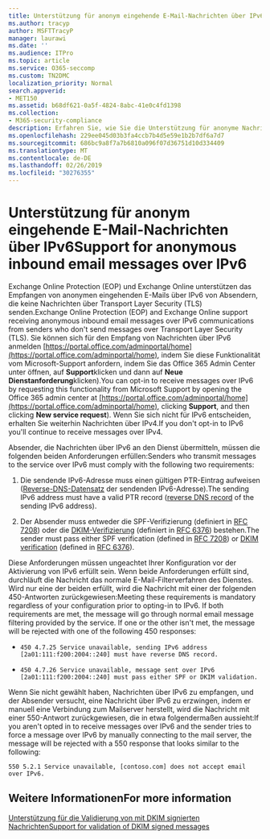 ```yaml
---
title: Unterstützung für anonym eingehende E-Mail-Nachrichten über IPv6
ms.author: tracyp
author: MSFTTracyP
manager: laurawi
ms.date: ''
ms.audience: ITPro
ms.topic: article
ms.service: O365-seccomp
ms.custom: TN2DMC
localization_priority: Normal
search.appverid:
- MET150
ms.assetid: b68df621-0a5f-4824-8abc-41e0c4fd1398
ms.collection:
- M365-security-compliance
description: Erfahren Sie, wie Sie die Unterstützung für anonyme Nachrichten aus IPv6-Quellen für Exchange Online Protection und Exchange Online konfigurieren.
ms.openlocfilehash: 229ee045d03b3fa4ccb7b4d5e59e1b2b7df6a7d7
ms.sourcegitcommit: 686bc9a8f7a7b6810a096f07d36751d10d334409
ms.translationtype: MT
ms.contentlocale: de-DE
ms.lasthandoff: 02/26/2019
ms.locfileid: "30276355"
---
```

# <a name="support-for-anonymous-inbound-email-messages-over-ipv6"></a><span data-ttu-id="7ab92-103">Unterstützung für anonym eingehende E-Mail-Nachrichten über IPv6</span><span class="sxs-lookup"><span data-stu-id="7ab92-103">Support for anonymous inbound email messages over IPv6</span></span>

<span data-ttu-id="7ab92-104">Exchange Online Protection (EOP) und Exchange Online unterstützen das Empfangen von anonymen eingehenden E-Mails über IPv6 von Absendern, die keine Nachrichten über Transport Layer Security (TLS) senden.</span><span class="sxs-lookup"><span data-stu-id="7ab92-104">Exchange Online Protection (EOP) and Exchange Online support receiving anonymous inbound email messages over IPv6 communications from senders who don't send messages over Transport Layer Security (TLS).</span></span> <span data-ttu-id="7ab92-105">Sie können sich für den Empfang von Nachrichten über IPv6 anmelden [https://portal.office.com/adminportal/home](https://portal.office.com/adminportal/home), indem Sie diese Funktionalität vom Microsoft-Support anfordern, indem Sie das Office 365 Admin Center unter öffnen, auf **Support**klicken und dann auf **Neue Dienstanforderung**klicken).</span><span class="sxs-lookup"><span data-stu-id="7ab92-105">You can opt-in to receive messages over IPv6 by requesting this functionality from Microsoft Support by opening the Office 365 admin center at [https://portal.office.com/adminportal/home](https://portal.office.com/adminportal/home), clicking **Support**, and then clicking **New service request**).</span></span> <span data-ttu-id="7ab92-106">Wenn Sie sich nicht für IPv6 entscheiden, erhalten Sie weiterhin Nachrichten über IPv4.</span><span class="sxs-lookup"><span data-stu-id="7ab92-106">If you don't opt-in to IPv6 you'll continue to receive messages over IPv4.</span></span>
  
<span data-ttu-id="7ab92-107">Absender, die Nachrichten über IPv6 an den Dienst übermitteln, müssen die folgenden beiden Anforderungen erfüllen:</span><span class="sxs-lookup"><span data-stu-id="7ab92-107">Senders who transmit messages to the service over IPv6 must comply with the following two requirements:</span></span>
  
1. <span data-ttu-id="7ab92-108">Die sendende IPv6-Adresse muss einen gültigen PTR-Eintrag aufweisen ([Reverse-DNS-Datensatz](https://en.wikipedia.org/wiki/Reverse_DNS_lookup) der sendenden IPv6-Adresse).</span><span class="sxs-lookup"><span data-stu-id="7ab92-108">The sending IPv6 address must have a valid PTR record ([reverse DNS record](https://en.wikipedia.org/wiki/Reverse_DNS_lookup) of the sending IPv6 address).</span></span> 
    
2. <span data-ttu-id="7ab92-109">Der Absender muss entweder die SPF-Verifizierung (definiert in [RFC 7208](https://tools.ietf.org/html/rfc7208)) oder die [DKIM-Verifizierung](http://dkim.org/) (definiert in [RFC 6376](https://www.rfc-editor.org/rfc/rfc6376.txt)) bestehen.</span><span class="sxs-lookup"><span data-stu-id="7ab92-109">The sender must pass either SPF verification (defined in [RFC 7208](https://tools.ietf.org/html/rfc7208)) or [DKIM verification](http://dkim.org/) (defined in [RFC 6376](https://www.rfc-editor.org/rfc/rfc6376.txt)).</span></span>
    
<span data-ttu-id="7ab92-p102">Diese Anforderungen müssen ungeachtet Ihrer Konfiguration vor der Aktivierung von IPv6 erfüllt sein. Wenn beide Anforderungen erfüllt sind, durchläuft die Nachricht das normale E-Mail-Filterverfahren des Dienstes. Wird nur eine der beiden erfüllt, wird die Nachricht mit einer der folgenden 450-Antworten zurückgewiesen:</span><span class="sxs-lookup"><span data-stu-id="7ab92-p102">Meeting these requirements is mandatory regardless of your configuration prior to opting-in to IPv6. If both requirements are met, the message will go through normal email message filtering provided by the service. If one or the other isn't met, the message will be rejected with one of the following 450 responses:</span></span>
  
-  `450 4.7.25 Service unavailable, sending IPv6 address [2a01:111:f200:2004::240] must have reverse DNS record.`
    
-  `450 4.7.26 Service unavailable, message sent over IPv6 [2a01:111:f200:2004::240] must pass either SPF or DKIM validation.`
    
<span data-ttu-id="7ab92-113">Wenn Sie nicht gewählt haben, Nachrichten über IPv6 zu empfangen, und der Absender versucht, eine Nachricht über IPv6 zu erzwingen, indem er manuell eine Verbindung zum Mailserver herstellt, wird die Nachricht mit einer 550-Antwort zurückgewiesen, die in etwa folgendermaßen aussieht:</span><span class="sxs-lookup"><span data-stu-id="7ab92-113">If you aren't opted in to receive messages over IPv6 and the sender tries to force a message over IPv6 by manually connecting to the mail server, the message will be rejected with a 550 response that looks similar to the following:</span></span>
  
 `550 5.2.1 Service unavailable, [contoso.com] does not accept email over IPv6.`
  
## <a name="for-more-information"></a><span data-ttu-id="7ab92-114">Weitere Informationen</span><span class="sxs-lookup"><span data-stu-id="7ab92-114">For more information</span></span>

[<span data-ttu-id="7ab92-115">Unterstützung für die Validierung von mit DKIM signierten Nachrichten</span><span class="sxs-lookup"><span data-stu-id="7ab92-115">Support for validation of DKIM signed messages</span></span>](support-for-validation-of-dkim-signed-messages.md)
  

